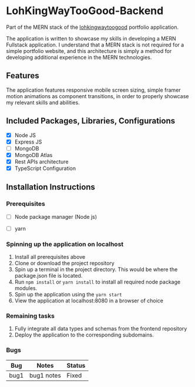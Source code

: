 # LohKingWayTooGood-Backend

Part of the MERN stack of the [lohkingwaytoogood](https://github.com/JustinLohKingWei/LohKingWayTooGood) portfolio application.

The application is written to showcase my skills in developing a MERN Fullstack application. I understand that a MERN stack is not required for a simple portfolio website, and this architecture is simply a method for developing additional experience in the MERN technologies.

## Features

The application features responsive mobile screen sizing, simple framer motion animations as component transitions, in order to properly showcase my relevant skills and abilities.

## Included Packages, Libraries, Configurations


- [x] Node JS
- [x] Express JS
- [ ] MongoDB
- [X] MongoDB Atlas
- [X] Rest APIs architecture
- [x] TypeScript Configuration

## Installation Instructions

### Prerequisites

- [ ] Node package manager (Node js)

- [ ] yarn

### Spinning up the application on localhost

1. Install all prerequisites above
2. Clone or download the project repository
3. Spin up a terminal in the project directory. This would be where the package.json file is located.
4. Run `npm install` or `yarn install` to install all required node package modules.
5. Spin up the application using the `yarn start`
6. View the application at localhost:8080 in a browser of choice

### Remaining tasks

1. Fully integrate all data types and schemas from the frontend repository
2. Deploy the application to the corresponding subdomains.

### Bugs

| Bug  | Notes      | Status |
| ---- | ---------- | ------ |
| bug1 | bug1 notes | Fixed  |

